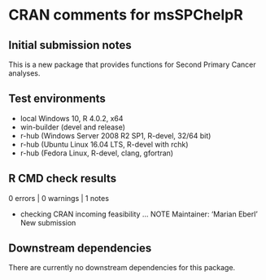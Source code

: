 # CRAN comments for msSPChelpR

## Initial submission notes
This is a new package that provides functions for Second Primary Cancer analyses.

## Test environments
* local Windows 10, R 4.0.2, x64
* win-builder (devel and release)
* r-hub (Windows Server 2008 R2 SP1, R-devel, 32/64 bit)
* r-hub (Ubuntu Linux 16.04 LTS, R-devel with rchk)
* r-hub (Fedora Linux, R-devel, clang, gfortran)

## R CMD check results
0 errors | 0 warnings | 1 notes

* checking CRAN incoming feasibility ... NOTE
Maintainer: ‘Marian Eberl’
New submission

    
## Downstream dependencies
There are currently no downstream dependencies for this package.